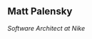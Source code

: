<h2>Matt Palensky</h2>
<p>
  <em>Software Architect at <a herf="http://www.nike.com">Nike</a></em>
</p>
